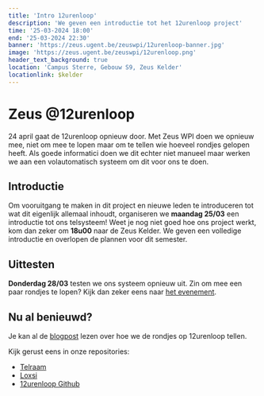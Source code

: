 ```yaml
---
title: 'Intro 12urenloop' 
description: 'We geven een introductie tot het 12urenloop project'
time: '25-03-2024 18:00' 
end: '25-03-2024 22:30'
banner: 'https://zeus.ugent.be/zeuswpi/12urenloop-banner.jpg'
image: 'https://zeus.ugent.be/zeuswpi/12urenloop.png'
header_text_background: true 
location: 'Campus Sterre, Gebouw S9, Zeus Kelder' 
locationlink: $kelder
---
```


# Zeus @12urenloop

24 april gaat de 12urenloop opnieuw door. Met Zeus WPI doen we opnieuw mee, niet om mee te lopen maar om te tellen wie
hoeveel rondjes gelopen heeft. Als goede informatici doen we dit echter niet manueel maar werken we aan een
volautomatisch systeem om dit voor ons te doen.

## Introductie

Om vooruitgang te maken in dit project en nieuwe leden te introduceren tot wat dit eigenlijk allemaal inhoudt, organiseren we **maandag 25/03** een introductie tot ons telsysteem!
Weet je nog niet goed hoe ons project werkt, kom dan zeker om **18u00** naar de Zeus Kelder.
We geven een volledige introductie en overlopen de plannen voor dit semester.

## Uittesten

**Donderdag 28/03** testen we ons systeem opnieuw uit.
Zin om mee een paar rondjes te lopen? Kijk dan zeker eens naar [het evenement](https://zeus.gent/events/23-24/sport/).

## Nu al benieuwd?

Je kan al de [blogpost](https://zeus.ugent.be/blog/22-23/12urenloop/) lezen over hoe we de rondjes op 12urenloop tellen.

Kijk gerust eens in onze repositories:

- [Telraam](https://github.com/12urenloop/Telraam)
- [Loxsi](https://github.com/12urenloop/Loxsi)
- [12urenloop Github](https://github.com/12urenloop)

